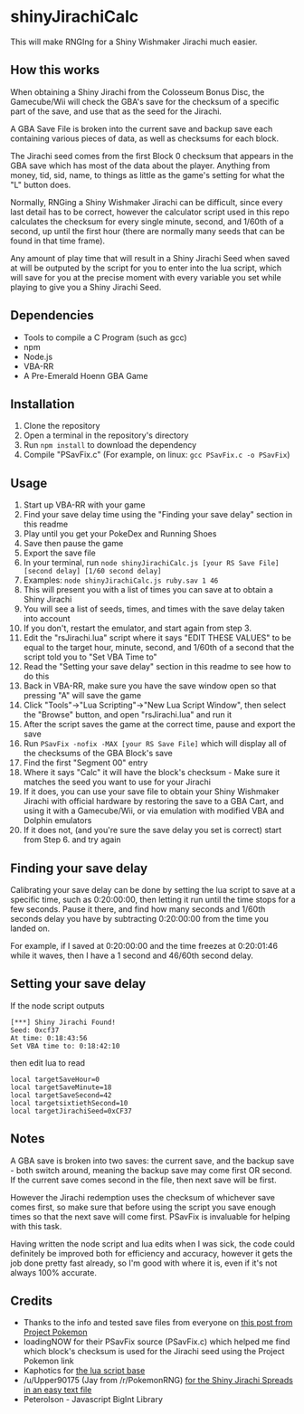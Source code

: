 # shinyJirachiCalc
This will make RNGIng for a Shiny Wishmaker Jirachi much easier.

## How this works
When obtaining a Shiny Jirachi from the Colosseum Bonus Disc, the Gamecube/Wii will check the GBA's save for the checksum of a specific part of the save, and use that as the seed for the Jirachi.

A GBA Save File is broken into the current save and backup save each containing various pieces of data, as well as checksums for each block.

The Jirachi seed comes from the first Block 0 checksum that appears in the GBA save which has most of the data about the player.  Anything from money, tid, sid, name, to things as little as the game's setting for what the "L" button does.

Normally, RNGing a Shiny Wishmaker Jirachi can be difficult, since every last detail has to be correct, however the calculator script used in this repo calculates the checksum for every single minute, second, and 1/60th of a second, up until the first hour (there are normally many seeds that can be found in that time frame).

Any amount of play time that will result in a Shiny Jirachi Seed when saved at will be outputed by the script for you to enter into the lua script, which will save for you at the precise moment with every variable you set while playing to give you a Shiny Jirachi Seed.

## Dependencies
* Tools to compile a C Program (such as gcc)
* npm
* Node.js
* VBA-RR
* A Pre-Emerald Hoenn GBA Game

## Installation
1. Clone the repository
2. Open a terminal in the repository's directory
3. Run ```npm install``` to download the dependency
4. Compile "PSavFix.c" (For example, on linux: ```gcc PSavFix.c -o PSavFix```)

## Usage
1. Start up VBA-RR with your game
2. Find your save delay time using the "Finding your save delay" section in this readme
3. Play until you get your PokeDex and Running Shoes
4. Save then pause the game
5. Export the save file
6. In your terminal, run ```node shinyJirachiCalc.js [your RS Save File] [second delay] [1/60 second delay]```
  1. Examples: ```node shinyJirachiCalc.js ruby.sav 1 46```
7. This will present you with a list of times you can save at to obtain a Shiny Jirachi
  1. You will see a list of seeds, times, and times with the save delay taken into account
  2. If you don't, restart the emulator, and start again from step 3.
8. Edit the "rsJirachi.lua" script where it says "EDIT THESE VALUES" to be equal to the target hour, minute, second, and 1/60th of a second that the script told you to "Set VBA Time to"
  1. Read the "Setting your save delay" section in this readme to see how to do this
9. Back in VBA-RR, make sure you have the save window open so that pressing "A" will save the game
10. Click "Tools"->"Lua Scripting"->"New Lua Script Window", then select the "Browse" button, and open "rsJirachi.lua" and run it
11. After the script saves the game at the correct time, pause and export the save
12. Run ```PSavFix -nofix -MAX [your RS Save File]``` which will display all of the checksums of the GBA Block's save
13. Find the first "Segment 00" entry
  1. Where it says "Calc" it will have the block's checksum - Make sure it matches the seed you want to use for your Jirachi
  2. If it does, you can use your save file to obtain your Shiny Wishmaker Jirachi with official hardware by restoring the save to a GBA Cart, and using it with a Gamecube/Wii, or via emulation with modified VBA and Dolphin emulators
  3. If it does not, (and you're sure the save delay you set is correct) start from Step 6. and try again

## Finding your save delay
Calibrating your save delay can be done by setting the lua script to save at a specific time, such as 0:20:00:00, then letting it run until the time stops for a few seconds.  Pause it there, and find how many seconds and 1/60th seconds delay you have by subtracting 0:20:00:00 from the time you landed on.

For example, if I saved at 0:20:00:00 and the time freezes at 0:20:01:46 while it waves, then I have a 1 second and 46/60th second delay.

## Setting your save delay
If the node script outputs
```
[***] Shiny Jirachi Found!
Seed: 0xcf37
At time: 0:18:43:56
Set VBA time to: 0:18:42:10
```

then edit lua to read

```
local targetSaveHour=0
local targetSaveMinute=18
local targetSaveSecond=42
local targetsixtiethSecond=10
local targetJirachiSeed=0xCF37
```

## Notes
A GBA save is broken into two saves: the current save, and the backup save - both switch around, meaning the backup save may come first OR second.  If the current save comes second in the file, then next save will be first.

However the Jirachi redemption uses the checksum of whichever save comes first, so make sure that before using the script you save enough times so that the next save will come first.  PSavFix is invaluable for helping with this task.

Having written the node script and lua edits when I was sick, the code could definitely be improved both for efficiency and accuracy, however it gets the job done pretty fast already, so I'm good with where it is, even if it's not always 100% accurate.

## Credits
* Thanks to the info and tested save files from everyone on [this post from Project Pokemon](https://projectpokemon.org/forums/forums/topic/12650-rs-shiny-jirachi-from-wishmkr/)
* loadingNOW for their PSavFix source (PSavFix.c) which helped me find which block's checksum is used for the Jirachi seed using the Project Pokemon link
* Kaphotics for [the lua script base](https://projectpokemon.org/forums/forums/topic/15187-gen-3-lua-scripts/)
* /u/Upper90175 (Jay from /r/PokemonRNG) [for the Shiny Jirachi Spreads in an easy text file](https://www.irccloud.com/pastebin/rdxEbTm4/)
* Peterolson - Javascript BigInt Library
